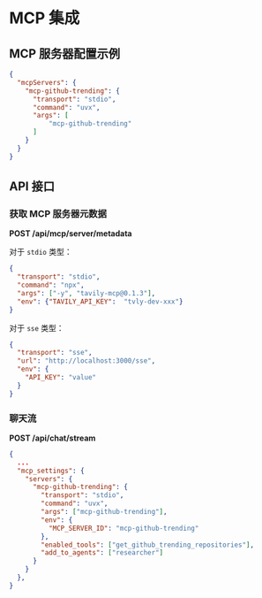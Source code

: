 # MCP 集成

## MCP 服务器配置示例

```json
{
  "mcpServers": {
    "mcp-github-trending": {
      "transport": "stdio",
      "command": "uvx",
      "args": [
          "mcp-github-trending"
      ]
    }
  }
}
```

## API 接口

### 获取 MCP 服务器元数据

**POST /api/mcp/server/metadata**

对于 `stdio` 类型：
```json
{
  "transport": "stdio",
  "command": "npx",
  "args": ["-y", "tavily-mcp@0.1.3"],
  "env": {"TAVILY_API_KEY":  "tvly-dev-xxx"}
}
```

对于 `sse` 类型：
```json
{
  "transport": "sse",
  "url": "http://localhost:3000/sse",
  "env": {
    "API_KEY": "value"
  }
}
```

### 聊天流

**POST /api/chat/stream**

```json
{
  ...
  "mcp_settings": {
    "servers": {
      "mcp-github-trending": {
        "transport": "stdio",
        "command": "uvx",
        "args": ["mcp-github-trending"],
        "env": {
          "MCP_SERVER_ID": "mcp-github-trending"
        },
        "enabled_tools": ["get_github_trending_repositories"],
        "add_to_agents": ["researcher"]
      }
    }
  },
}
```
